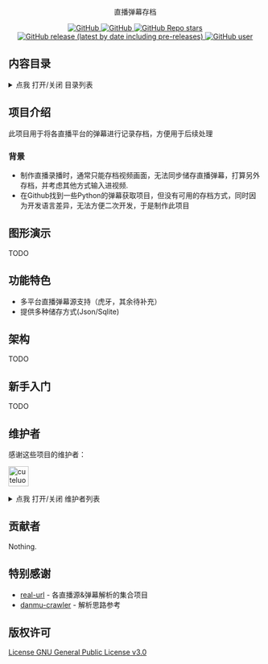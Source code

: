 [comment]: <> (<p align="center">)

[comment]: <> (  <img src="../logo.gif" height="300" />)

[comment]: <> (</p>)
<p align="center">
  直播弹幕存档
</p>
<p align="center">
  <a href="https://github.com/cuteluobo/live-danmu-archive/blob/main/LICENSE">
    <img alt="GitHub" src="https://img.shields.io/github/license/cuteluobo/live-danmu-archive?style=flat-square"/>
  </a>
  <a href="https://github.com/misitebao/standard-repository">
    <img alt="GitHub" src="https://cdn.jsdelivr.net/gh/misitebao/standard-repository@main/assets/badge_flat-square.svg"/>
  </a>
  <a href="https://github.com/cuteluobo/live-danmu-archive">
    <img alt="GitHub Repo stars" src="https://img.shields.io/github/stars/cuteluobo/live-danmu-archive?style=flat-square"/>
  </a>
  <a href="https://github.com/misitebao/cuteluobo/live-danmu-archive">
    <img alt="GitHub release (latest by date including pre-releases)" src="https://img.shields.io/github/v/release/cuteluobo/live-danmu-archive?include_prereleases&sort=semver&style=flat-square">
  </a>
  <a href="https://github.com/cuteluobo">
    <img alt="GitHub user" src="https://img.shields.io/badge/author-cuteluobo-brightgreen?style=flat-square"/>
  </a>

[comment]: <> (  <a href="https://github.com/cuteluobo/live-danmu-archive/actions/workflows/pre-build.yml">)

[comment]: <> (    <img alt="Pre Build" src="https://img.shields.io/github/workflow/status/cuteluobo/live-danmu-archive/Pre%20Build%20%7C%20预构建/main?style=flat-square&logo=github"/>)

[comment]: <> (  </a>)
</p>

<span id="nav-1"></span>


## 内容目录

<details>
  <summary>点我 打开/关闭 目录列表</summary>

- [内容目录](#nav-1)
- [项目介绍](#nav-3)
    - [背景](#nav-3-1)
- [图形演示](#nav-4)
- [功能特色](#nav-5)
- [架构](#nav-6)
- [新手入门](#nav-7)
- [维护者](#nav-8)
- [贡献者](#nav-9)
- [特别感谢](#nav-10)
- [版权许可](#nav-15)

</details>

<span id="nav-3"></span>

## 项目介绍

此项目用于将各直播平台的弹幕进行记录存档，方便用于后续处理

<span id="nav-3-1"></span>


### 背景

- 制作直播录播时，通常只能存档视频画面，无法同步储存直播弹幕，打算另外存档，并考虑其他方式输入进视频.
- 在Github找到一些Python的弹幕获取项目，但没有可用的存档方式，同时因为开发语言差异，无法方便二次开发，于是制作此项目

<span id="nav-4"></span>

## 图形演示

TODO
<span id="nav-5"></span>

## 功能特色

- 多平台直播弹幕源支持（虎牙，其余待补充）
- 提供多种储存方式(Json/Sqlite)

<span id="nav-6"></span>

## 架构

TODO

[comment]: <> (```)

[comment]: <> (|—— .gitee                          Gitee 配置文件)

[comment]: <> (| |—— ISSUE_TEMPLATE.md             Gitee Issue 模板)

[comment]: <> (| |—— PULL_REQUEST_TEMPLATE.md      Gitee PR 模板)

[comment]: <> (|—— .github                         Github 配置文件)

[comment]: <> (| |—— ISSUE_TEMPLATE                Github Issue 模板)

[comment]: <> (| | |—— issue-template-bug.md       Github Issue Bug 模板)

[comment]: <> (| | |—— issue-template-feature.md   Github Issue Feature 模板)

[comment]: <> (| |—— workflows                     Github 工作流)

[comment]: <> (| | |—— deploy-for-hugo.yml         Github 工作流 Hugo 示例)

[comment]: <> (| | |—— deploy-for-nodejs.yml       Github 工作流 NodeJS 示例)

[comment]: <> (| |—— pull-request-template.md      Github PR 模板)

[comment]: <> (|—— LICENSE                         许可证)

[comment]: <> (|—— README.md                       README)

[comment]: <> (```)

<span id="nav-7"></span>

## 新手入门

TODO

## 维护者

感谢这些项目的维护者：

<a href="https://github.com/cuteluobo"><img src="https://github.com/cuteluobo.png" width="40" height="40" alt="cuteluobo" title="cuteluobo"/></a>

<details>
  <summary>点我 打开/关闭 维护者列表</summary>

- [cuteluobo](https://github.com/cuteluobo) - 项目作者。

</details>

<span id="nav-9"></span>

## 贡献者

Nothing.

[comment]: <> (感谢所有参与 live-danmu-archive 开发的贡献者。[贡献者列表]&#40;https://github.com/cuteluobo/live-danmu-archive/graphs/contributors&#41;)

[comment]: <> (<a href="https://github.com/{userid}"><img src="https://github.com/{userid}.png" width="40" height="40" alt="{userid}" title="{userid}"/></a>)

<span id="nav-10"></span>


## 特别感谢
- [real-url](https://github.com/wbt5/real-url) - 各直播源&弹幕解析的集合项目
- [danmu-crawler](https://github.com/759434091/danmu-crawler) - 解析思路参考 


<span id="nav-15"></span>

## 版权许可

[License GNU General Public License v3.0](LICENSE)